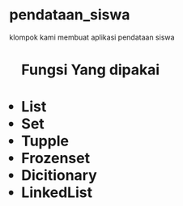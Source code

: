 # pendataan_siswa
klompok kami membuat aplikasi pendataan siswa
<ul>
  <h1>Fungsi Yang dipakai<h1>
  <li>List</li>
  <li>Set</li>
  <li>Tupple</li>
  <li>Frozenset</li>
  <li>Dicitionary</li>
  <li>LinkedList</li>
</ul>
